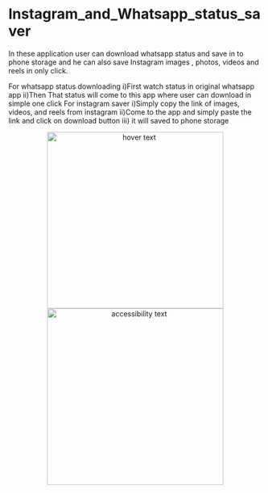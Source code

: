 # Instagram_and_Whatsapp_status_saver
In these application user can download whatsapp status and save in to phone storage and he can also save Instagram images , photos, videos and reels in only click.

For whatsapp status downloading
 i)First watch status in original whatsapp app
 ii)Then That status will come to this app where user can download in simple one click
For instagram saver
 i)Simply copy the link of images, videos, and reels from instagram 
 ii)Come to the app and simply paste the link and click on download button 
 iii) it will saved to phone storage
 
 <p align="center">
  <img src="https://user-images.githubusercontent.com/68633415/130080596-73ac2a0d-c8d1-4fae-bd65-f958fddef2a1.jpg" width="350" title="hover text">
  <img src="your_relative_path_here_number_2_large_name" width="350" alt="accessibility text">
</p>
 


